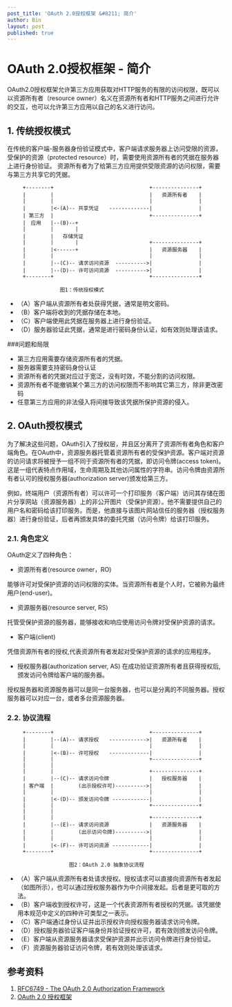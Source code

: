 ```yaml
---
post_title: 'OAuth 2.0授权框架 &#8211; 简介'
author: Bin
layout: post
published: true
---
```


# OAuth 2.0授权框架 - 简介

OAuth2.0授权框架允许第三方应用获取对HTTP服务的有限的访问权限，既可以以资源所有者（resource owner）名义在资源所有者和HTTP服务之间进行允许的交互，也可以允许第三方应用以自己的名义进行访问。

## 1. 传统授权模式
在传统的客户端-服务器身份验证模式中，客户端请求服务器上访问受限的资源，受保护的资源（protected resource）时，需要使用资源所有者的凭据在服务器上进行身份验证。 资源所有者为了给第三方应用提供受限资源的访问权限，需要与第三方共享它的凭据。

```
     +--------+                               +---------------+
     |        |                               |   资源所有者　  |
     |        |                               |               |
     |        |<-(A)-- 共享凭证　　-------------|               |
     | 第三方  |                               +---------------+
     |　应用   |--(B)--+
     |        |       |
     |        |   存储凭证
     |        |       |                       +---------------+
     |        |<------+                       |   资源服务器　  |     
     |        |                               |               |
     |        |--(C)-- 请求访问资源  ---------->|               |
     |        |--(D)-- 许可访问资源  ---------->|               |
     +--------+                               +---------------+

```
                     图1：传统授权模式

* （A）客户端从资源所有者处获得凭据，通常是明文密码。
* （B）客户端将收到的凭据存储在本地。
* （C）客户端使用此凭据在服务器上进行身份验证。      
* （D）服务器验证此凭据，通常是进行密码身份认证，如有效则处理该请求。               

###问题和局限
* 第三方应用需要存储资源所有者的凭据。 
* 服务器需要支持密码身份认证
* 资源所有者的凭据对应过于宽泛，没有时效，不能分割的访问权限。
* 资源所有者不能撤销某个第三方的访问权限而不影响其它第三方，除非更改密码
* 任意第三方应用的非法侵入将间接导致该凭据所保护资源的侵入。


## 2. OAuth授权模式

为了解决这些问题，OAuth引入了授权层，并且区分离开了资源所有者角色和客户端角色。在OAuth中，资源服务器托管着资源所有者的受保护资源。客户端对资源的访问请求将被授予一组不同于资源所有者的凭据，即访问令牌(access token)。这是一组代表特点作用域，生命周期及其他访问属性的字符串。访问令牌由资源所有者认可的授权服务器(authorization server)颁发给第三方。

例如，终端用户（资源所有者）可以许可一个打印服务（客户端）访问其存储在图片分享网站（资源服务器）上的非公开图片（受保护资源）。他不需要提供自己的用户名和密码给该打印服务。而是，他直接与该图片网站信任的服务器（授权服务器）进行身份验证，后者再颁发具体的委托凭据（访问令牌）给该打印服务。

### 2.1. 角色定义
OAuth定义了四种角色：

* 资源所有者(resource owner，RO)

能够许可对受保护资源的访问权限的实体。当资源所有者是个人时，它被称为最终用户(end-user)。

* 资源服务器(resource server, RS)

托管受保护资源的服务器，能够接收和响应使用访问令牌对受保护资源的请求。

* 客户端(client)

凭借资源所有者的授权,代表资源所有者发起对受保护资源的请求的应用程序。

* 授权服务器(authorization server, AS)
在成功验证资源所有者且获得授权后,颁发访问令牌给客户端的服务器。

授权服务器和资源服务器可以是同一台服务器，也可以是分离的不同服务器。授权服务器可以对应一台，或者多台资源服务器。


### 2.2. 协议流程
```
     +--------+                               +---------------+
     |        |--(A)-- 请求授权　　------------>|   资源所有者　  |
     |        |                               |               |
     |        |<-(B)-- 许可授权　　-------------|               |
     |        |                               +---------------+
     |        |
     |        |                               +---------------+
     |        |--(C)-- 请求访问令牌             |   授权服务器　  |
     | 客户端  |        (出示授权许可)---------->|               |
     |        |                               |               |
     |        |<-(D)-- 颁发访问令牌 ------------|               |
     |        |                               +---------------+
     |        |
     |        |                               +---------------+
     |        |--(E)-- 请求访问资源             |   资源服务器　  |
     |        |        (出示访问令牌)---------->|               |
     |        |                               |               |
     |        |<-(F)-- 许可访问资源 ------------|               |
     +--------+                               +---------------+

```
						图2：OAuth 2.0 抽象协议流程

* （A）客户端从资源所有者处请求授权。授权请求可以直接向资源所有者发起（如图所示），也可以通过授权服务器作为中介间接发起。后者是更可取的方法。
* （B）客户端收到授权许可，这是一个代表资源所有者授权的凭据。该凭据使用本规范中定义的四种许可类型之一表示。
* （C）客户端通过身份认证并出示授权许向授权服务器请求访问令牌。
* （D）授权服务器验证客户端身份并验证授权许可，若有效则颁发访问令牌。
* （E）客户端从资源服务器请求受保护资源并出示访问令牌进行身份验证。
* （F）资源服务器验证访问令牌，若有效则处理该请求。


## 参考资料
1. [RFC6749 - The OAuth 2.0 Authorization Framework](https://tools.ietf.org/html/rfc6749)  
1. [OAuth 2.0 授权框架](https://legacy.gitbook.com/book/yisiqi/the-oauth-2-0-authorization-framework/details)
